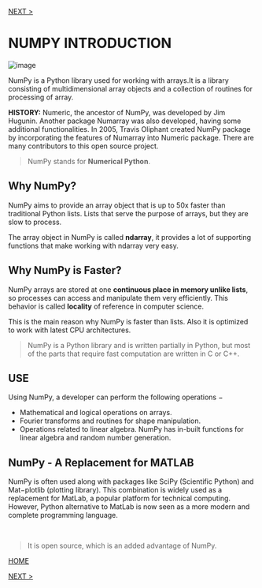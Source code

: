 [NEXT >](startnp.md)

# NUMPY INTRODUCTION

![image](https://user-images.githubusercontent.com/63160825/120188391-b1f9f080-c233-11eb-8359-1b1650e3a921.png)

NumPy is a Python library used for working with arrays.It is a library consisting of multidimensional array objects and a collection of routines for processing of array.

**HISTORY:** Numeric, the ancestor of NumPy, was developed by Jim Hugunin. Another package Numarray was also developed, having some additional functionalities. In 2005, Travis Oliphant created NumPy package by incorporating the features of Numarray into Numeric package. There are many contributors to this open source project.

> NumPy stands for **Numerical Python**.

## Why NumPy?

NumPy aims to provide an array object that is up to 50x faster than traditional Python lists. Lists that serve the purpose of arrays, but they are slow to process.

The array object in NumPy is called **ndarray**, it provides a lot of supporting functions that make working with ndarray very easy.

## Why NumPy is Faster?

NumPy arrays are stored at one **continuous place in memory unlike lists**, so processes can access and manipulate them very efficiently. This behavior is called **locality** of reference in computer science.

This is the main reason why NumPy is faster than lists. Also it is optimized to work with latest CPU architectures.

> NumPy is a Python library and is written partially in Python, but most of the parts that require fast computation are written in C or C++.

## USE

Using NumPy, a developer can perform the following operations −
+ Mathematical and logical operations on arrays.
+ Fourier transforms and routines for shape manipulation.
+ Operations related to linear algebra. NumPy has in-built functions for linear algebra and random number generation.

## NumPy - A Replacement for MATLAB

NumPy is often used along with packages like SciPy (Scientific Python) and Mat−plotlib (plotting library). This combination is widely used as a replacement for MatLab, a popular platform for technical computing. However, Python alternative to MatLab is now seen as a more modern and complete programming language.

<br />

> It is open source, which is an added advantage of NumPy.

[HOME](README.md)

[NEXT >](startnp.md)
